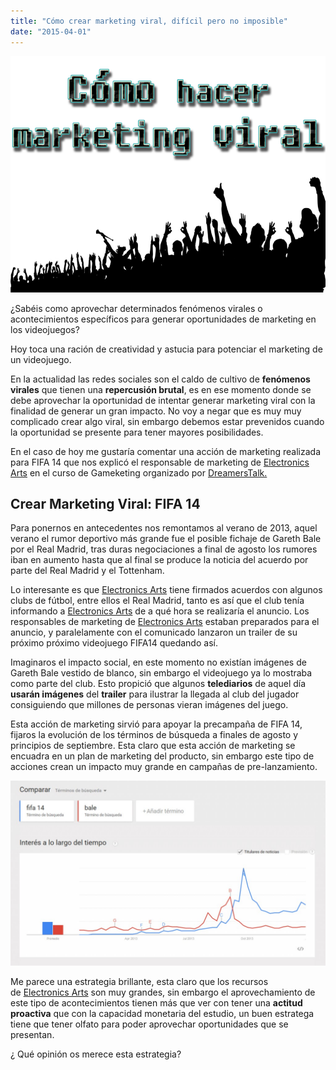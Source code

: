 ```yaml
---
title: "Cómo crear marketing viral, difícil pero no imposible"
date: "2015-04-01"
---
```


[![Cómo hacer marketing viral](images/Marketing-viral.jpg)](http://danielgguillen.com/wp-content/uploads/2015/04/Marketing-viral.jpg)

¿Sabéis como aprovechar determinados fenómenos virales o acontecimientos específicos para generar oportunidades de marketing en los videojuegos?

Hoy toca una ración de creatividad y astucia para potenciar el marketing de un videojuego.

En la actualidad las redes sociales son el caldo de cultivo de **fenómenos virales** que tienen una **repercusión brutal**, es en ese momento donde se debe aprovechar la oportunidad de intentar generar marketing viral con la finalidad de generar un gran impacto. No voy a negar que es muy muy complicado crear algo viral, sin embargo debemos estar prevenidos cuando la oportunidad se presente para tener mayores posibilidades.

En el caso de hoy me gustaría comentar una acción de marketing realizada para FIFA 14 que nos explicó el responsable de marketing de [Electronics Arts](http://www.ea.com/es/) en el curso de Gameketing organizado por [DreamersTalk.](http://dreamerstalk.es/)

## Crear Marketing Viral: FIFA 14

Para ponernos en antecedentes nos remontamos al verano de 2013, aquel verano el rumor deportivo más grande fue el posible fichaje de Gareth Bale por el Real Madrid, tras duras negociaciones a final de agosto los rumores iban en aumento hasta que al final se produce la noticia del acuerdo por parte del Real Madrid y el Tottenham.

Lo interesante es que [Electronics Arts](http://www.ea.com/es/) tiene firmados acuerdos con algunos clubs de fútbol, entre ellos el Real Madrid, tanto es así que el club tenía informando a [Electronics Arts](http://www.ea.com/es/) de a qué hora se realizaría el anuncio. Los responsables de marketing de [Electronics Arts](http://www.ea.com/es/) estaban preparados para el anuncio, y paralelamente con el comunicado lanzaron un trailer de su próximo próximo videojuego FIFA14 quedando así.

Imaginaros el impacto social, en este momento no existían imágenes de Gareth Bale vestido de blanco, sin embargo el videojuego ya lo mostraba como parte del club. Esto propició que algunos **telediarios** de aquel día **usarán imágenes** del **trailer** para ilustrar la llegada al club del jugador consiguiendo que millones de personas vieran imágenes del juego.

Esta acción de marketing sirvió para apoyar la precampaña de FIFA 14, fijaros la evolución de los términos de búsqueda a finales de agosto y principios de septiembre. Esta claro que esta acción de marketing se encuadra en un plan de marketing del producto, sin embargo este tipo de acciones crean un impacto muy grande en campañas de pre-lanzamiento.

[![FIFA y Gareth Bale trends](images/bale-fifa-trends-1024x600.jpg)](http://danielgguillen.com/wp-content/uploads/2015/03/bale-fifa-trends.jpg)

Me parece una estrategia brillante, esta claro que los recursos de [Electronics Arts](http://www.ea.com/es/) son muy grandes, sin embargo el aprovechamiento de este tipo de acontecimientos tienen más que ver con tener una **actitud proactiva** que con la capacidad monetaria del estudio, un buen estratega tiene que tener olfato para poder aprovechar oportunidades que se presentan.

¿ Qué opinión os merece esta estrategia?
